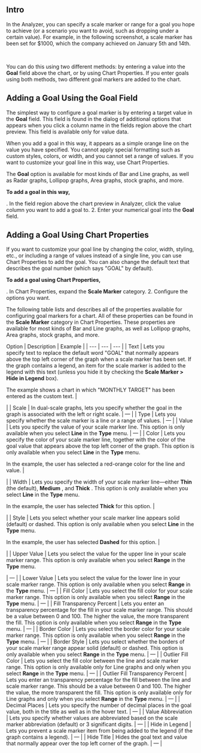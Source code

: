 

Intro
-------

In the Analyzer, you can specify a scale marker or range for a goal you hope to achieve (or a scenario you want to avoid, such as dropping under a certain value). For example, in the following screenshot, a scale marker has been set for $1000, which the company achieved on January 5th and 14th.


 ﻿

You can do this using two different methods: by entering a value into the
 **Goal**
 field above the chart, or by using Chart Properties. If you enter goals using both methods, two different goal markers are added to the chart.


 Adding a Goal Using the Goal Field
------------------------------------

The simplest way to configure a goal marker is by entering a target value in the
 **Goal**
 field. This field is found in the dialog of additional options that appears when you click a column name in the fields region above the chart preview. This field is available only for value data.

When you add a goal in this way, it appears as a simple orange line on the value you have specified. You cannot apply special formatting such as custom styles, colors, or width, and you cannot set a range of values. If you want to customize your goal line in this way, use Chart Properties.


 The
 **Goal**
 option is available for most kinds of Bar and Line graphs, as well as Radar graphs, Lollipop graphs, Area graphs, stock graphs, and more.


**To add a goal in this way,**

. In the field region above the chart preview in Analyzer, click the value column you want to add a goal to.
2. Enter your numerical goal into the
 **Goal**
 field.

Adding a Goal Using Chart Properties
--------------------------------------

If you want to customize your goal line by changing the color, width, styling, etc., or including a range of values instead of a single line, you can use Chart Properties to add the goal. You can also change the default text that describes the goal number (which says "GOAL" by default).


**To add a goal using Chart Properties,**

. In Chart Properties, expand the
 **Scale Marker**
 category.
2. Configure the options you want.

The following table lists and describes all of the properties available for configuring goal markers for a chart. All of these properties can be found in the
 **Scale Marker**
 category in Chart Properties. These properties are available for most kinds of Bar and Line graphs, as well as Lollipop graphs, Area graphs, stock graphs, and more.


 Option
  |
 Description
  |
 Example
  |
| --- | --- | --- |
|
 Text
  |
 Lets you specify text to replace the default word "GOAL" that normally appears above the top left corner of the graph when a scale marker has been set. If the graph contains a legend, an item for the scale marker is added to the legend with this text (unless you hide it by checking the
 **Scale Marker > Hide in Legend**
 box).


 The example shows a chart in which "MONTHLY TARGET" has been entered as the custom text.
  |

|
|
 Scale
  |
 In dual-scale graphs, lets you specify whether the goal in the graph is associated with the left or right scale.
  |
 —
  |
|
 Type
  |
 Lets you specify whether the scale marker is a line or a range of values.
  |
 —
  |
|
 Value
  |
 Lets you specify the value of your scale marker line. This option is only available when you select
 **Line**
 in the
 **Type**
 menu.
  |
 —
  |
|
 Color
  |
 Lets you specify the color of your scale marker line, together with the color of the goal value that appears above the top left corner of the graph. This option is only available when you select
 **Line**
 in the
 **Type**
 menu.


 In the example, the user has selected a red-orange color for the line and value.
  |

|
|
 Width
  |
 Lets you specify the width of your scale marker line—either
 **Thin**
 (the default),
 **Medium**
 , and
 **Thick**
 . This option is only available when you select
 **Line**
 in the
 **Type**
 menu.


 In the example, the user has selected
 **Thick**
 for this option.
  |

|
|
 Style
  |
 Lets you select whether your scale marker line appears solid (default) or dashed. This option is only available when you select
 **Line**
 in the
 **Type**
 menu.


 In the example, the user has selected
 **Dashed**
 for this option.
  |

|
|
 Upper Value
  |
 Lets you select the value for the upper line in your scale marker range. This option is only available when you select
 **Range**
 in the
 **Type**
 menu.


 |
 —
  |
|
 Lower Value
  |
 Lets you select the value for the lower line in your scale marker range. This option is only available when you select
 **Range**
 in the
 **Type**
 menu.
  |
 —
  |
|
 Fill Color
  |
 Lets you select the fill color for your scale marker range. This option is only available when you select
 **Range**
 in the
 **Type**
 menu.
  |
 —
  |
|
 Fill Transparency Percent
  |
 Lets you enter an transparency percentage for the fill in your scale marker range. This should be a value between 0 and 100. The higher the value, the more transparent the fill. This option is only available when you select
 **Range**
 in the
 **Type**
 menu.
  |
 —
  |
|
 Border Color
  |
 Lets you select the border color for your scale marker range. This option is only available when you select
 **Range**
 in the
 **Type**
 menu.
  |
 —
  |
|
 Border Style
  |
 Lets you select whether the borders of your scale marker range appear solid (default) or dashed. This option is only available when you select
 **Range**
 in the
 **Type**
 menu.
  |
 —
  |
|
 Outlier Fill Color
  |
 Lets you select the fill color between the line and scale marker range. This option is only available only for Line graphs and only when you select
 **Range**
 in the
 **Type**
 menu.
  |
 —
  |
|
 Outlier Fill Transparency Percent
  |
 Lets you enter an transparency percentage for the fill between the line and scale marker range. This should be a value between 0 and 100. The higher the value, the more transparent the fill. This option is only available only for Line graphs and only when you select
 **Range**
 in the
 **Type**
 menu.
  |
 —
  |
|
 Decimal Places
  |
 Lets you specify the number of decimal places in the goal value, both in the title as well as in the hover text.
  |
 —
  |
|
 Value Abbreviation
  |
 Lets you specify whether values are abbreviated based on the scale marker abbreviation (default) or 3 significant digits.
  |
 —
  |
|
 Hide in Legend
  |
 Lets you prevent a scale marker item from being added to the legend (if the graph contains a legend).
  |
 —
  |
|
 Hide Title
  |
 Hides the goal text and value that normally appear over the top left corner of the graph.
  |
 —
  |


